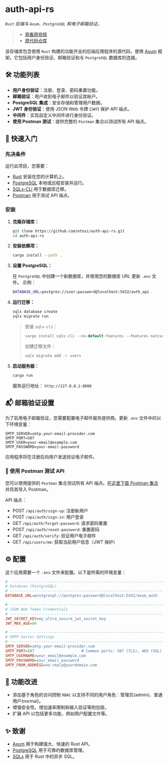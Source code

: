 # auth-api-rs

*`Rust` 后端与 `Axum`、`PostgreSQL` 和电子邮箱验证。*

> - [观看原视频](https://youtu.be/M0wi7V1rP4Y)
> - [原代码仓库](https://github.com/AarambhDevHub/rust-backend-axum)

该存储库包含使用 `Rust` 构建的功能齐全的后端应用程序的源代码，使用 [Axum](https://github.com/tokio-rs/axum) 框架。它包括用户身份验证、邮箱验证和与 `PostgreSQL` 数据库的连接。

## 🛠️ 功能列表

- **用户身份验证**：注册、登录、密码重置功能。
- **邮箱验证**：用户收到电子邮件以验证其帐户。
- **PostgreSQL 集成**：安全存储和管理用户数据。
- **JWT 身份验证**：使用 JSON Web 令牌 (`JWT`) 保护 API 端点。
- **中间件**：实现自定义中间件进行身份验证。
- **使用 Postman 测试**：提供完整的 `Postman` 集合以测试所有 API 端点。

## 🚀 快速入门

### 先决条件

运行此项目，您需要：

- [Rust](https://www.rust-lang.org/) 安装在您的计算机上。
- [PostgreSQL](https://www.postgresql.org/) 本地或远程安装并运行。
- [SQLx-CLI](https://crates.io/crates/sqlx-cli) 用于数据库迁移。
- [Postman](https://www.postman.com/) 用于测试 API 端点。

### 安装

1. **克隆存储库：**

    ```bash
    git clone https://github.com/etosi/auth-api-rs.git
    cd auth-api-rs
    ```

2. **安装依赖项：**

    ```bash
    cargo install --path .
    ```

3. **设置 PostgreSQL：**

    在 `PostgreSQL` 中创建一个新数据库，并使用您的数据库 URL 更新 `.env` 文件。
    示例：

    ```bash
    DATABASE_URL=postgres://user:password@localhost:5432/auth_api
    ```

4. **运行迁移：**

    ```bash
    sqlx database create 
    sqlx migrate run
    ```

    > 安装 `sqlx-cli`：
    >
    > ```rust
    > cargo install sqlx-cli --no-default-features --features native-tls,postgres
    > ```
    >
    > 创建迁移文件：
    >
    > ```bash
    > sqlx migrate add -r users
    > ```

5. **启动服务器：**

    ```bash
    cargo run
    ```

    服务运行地址： `http://127.0.0.1:8000`

## 📬 邮箱验证设置

为了启用电子邮箱验证，您需要配置电子邮件服务提供商。更新 `.env` 文件中的以下环境变量：

```env
SMTP_SERVER=smtp.your-email-provider.com
SMTP_PORT=587
SMTP_USER=your-email@example.com
SMTP_PASSWORD=your-email-password
```

应用程序将在注册后向用户发送验证电子邮件。

### 🧪 使用 Postman 测试 API

您可以使用提供的 `Postman` 集合测试所有 API 端点。[在这里下载 Postman 集合](https://github.com/etosi/auth-api-rs/blob/master/postman_collection.json) 并将其导入 Postman。

API 端点：

- POST `/api/auth/sign-up`: 注册新用户
- POST `/api/auth/sign-in`: 用户登录
- GET `/api/auth/forgot-password`: 请求密码重置
- POST `/api/auth/reset-password`: 重置密码
- GET `/api/auth/verify`: 验证用户电子邮件
- GET `/api/users/me`: 获取当前用户信息（JWT 保护）

## ⚙️ 配置

这个应用需要一个 `.env` 文件来配置。以下是所需的环境变量：

```ini
# -----------------------------------------------------------------------------
# Database (PostgreSQL)
# -----------------------------------------------------------------------------
DATABASE_URL=postgresql://postgres:password@localhost:5432/axum_auth

# -----------------------------------------------------------------------------
# JSON Web Token Credentials
# -----------------------------------------------------------------------------
JWT_SECRET_KEY=my_ultra_secure_jwt_secret_key
JWT_MAX_AGE=60

# -----------------------------------------------------------------------------
# SMTP Server Settings
# -----------------------------------------------------------------------------
SMTP_SERVER=smtp.your-email-provider.com
SMTP_PORT=587                     # Common ports: 587 (TLS), 465 (SSL), 25 (non-secure)
SMTP_USERNAME=your_email@example.com
SMTP_PASSWORD=your_email_password
SMTP_FROM_ADDRESS=no-reply@yourdomain.com
```

## 🎯 功能改进

- 添加基于角色的访问控制 `RBAC` 以支持不同的用户角色：管理员(admin)、普通用户(normal)。
- 增强安全性，增加速率限制和输入验证等附加层。
- 扩展 API 以包括更多功能，例如用户配置文件等。

## ✨ 致谢

- [Axum](https://github.com/tokio-rs/axum) 用于构建强大、快速的 Rust API。
- [PostgreSQL](https://www.postgresql.org/) 用于可靠的数据库管理。
- [SQLx](https://github.com/launchbadge/sqlx) 用于 Rust 中的异步 SQL。
